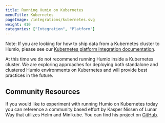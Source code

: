 ```yaml
---
title: Running Humio on Kubernetes
menuTitle: Kubernetes
pageImage: /integrations/kubernetes.svg
weight: 410
categories: ["Integration", "Platform"]
---
```


Note: If you are looking for how to ship data from a Kubernetes cluster to Humio, please see our [Kubernetes platform integration documentation](/integrations/platform-integrations/kubernetes).

At this time we do not recommend running Humio inside a Kubernetes cluster. We are exploring approaches for deploying both standalone and clustered Humio environments on Kubernetes and will provide best practices in the future.

## Community Resources
If you would like to experiment with running Humio on Kubernetes today you can reference a community based effort by Kasper Nissen of Lunar Way that utilizes Helm and Minikube. You can find his project on [GitHub](https://github.com/kaspernissen/k8s-humio). 
